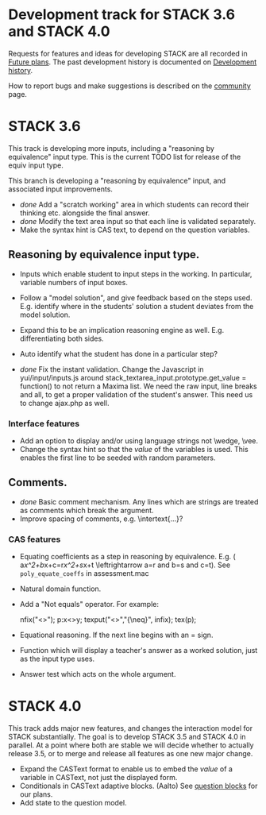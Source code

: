 # Development track for STACK 3.6 and STACK 4.0

Requests for features and ideas for developing STACK are all recorded in [Future plans](Future_plans.md). The
past development history is documented on [Development history](Development_history.md).

How to report bugs and make suggestions is described on the [community](../About/Community.md) page.

# STACK 3.6

This track is developing more inputs, including a "reasoning by equivalence" input type. This is the current TODO list for release of the equiv input type.


This branch is developing a "reasoning by equivalence" input, and associated input improvements.

* *done* Add a "scratch working" area in which students can record their thinking etc. alongside the final answer.
* *done* Modify the text area input so that each line is validated separately.
* Make the syntax hint is CAS text, to depend on the question variables.

## Reasoning by equivalence input type.

* Inputs which enable student to input steps in the working. In particular, variable numbers of input boxes.
* Follow a "model solution", and give feedback based on the steps used.  E.g. identify where in the students' solution a student deviates from the model solution.
* Expand this to be an implication reasoning engine as well.  E.g. differentiating both sides.
* Auto identify what the student has done in a particular step?

* *done* Fix the instant validation. Change the Javascript in yui/input/inputs.js around stack_textarea_input.prototype.get_value = function() to not return a Maxima list.  We need the raw input, line breaks and all, to get a proper validation of the student's answer.  This need us to change ajax.php as well.

### Interface features

* Add an option to display and/or using language strings not \wedge, \vee.
* Change the syntax hint so that the *value* of the variables is used.  This enables the first line to be seeded with random parameters.

## Comments.

* *done* Basic comment mechanism.  Any lines which are strings are treated as comments which break the argument.
* Improve spacing of comments, e.g. \intertext{...}?

### CAS features

* Equating coefficients as a step in reasoning by equivalence. E.g. \( a*x^2+b*x+c=r*x^2+s*x+t \leftrightarrow a=r and b=s and c=t\). 
See `poly_equate_coeffs` in assessment.mac  
* Natural domain function.
* Add a "Not equals" operator.  For example:

    nfix("<>");
    p:x<>y;
    texput("<>","{\neq}", infix);
    tex(p);
* Equational reasoning.  If the next line begins with an = sign.
* Function which will display a teacher's answer as a worked solution, just as the input type uses.
* Answer test which acts on the whole argument.


# STACK 4.0

This track adds major new features, and changes the interaction model for STACK substantially.  The goal is to develop STACK 3.5 and STACK 4.0 in parallel.  At a point where both are stable we will decide whether to actually release 3.5, or to merge and release all features as one new major change.

* Expand the CASText format to enable us to embed the _value_ of a variable in CASText, not just the displayed form.
* Conditionals in CASText adaptive blocks. (Aalto) See [question blocks](../Authoring/Question_blocks.md) for our plans.
* Add state to the question model.
